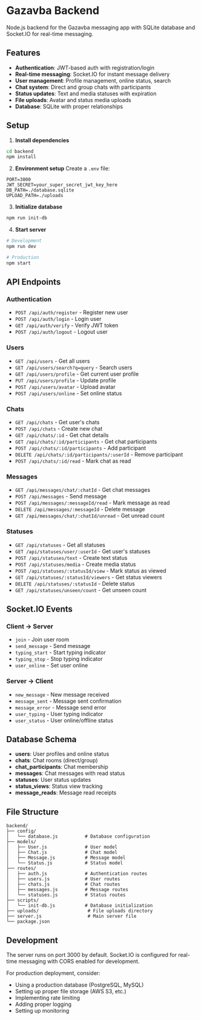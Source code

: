# Gazavba Backend

Node.js backend for the Gazavba messaging app with SQLite database and Socket.IO for real-time messaging.

## Features

- **Authentication**: JWT-based auth with registration/login
- **Real-time messaging**: Socket.IO for instant message delivery
- **User management**: Profile management, online status, search
- **Chat system**: Direct and group chats with participants
- **Status updates**: Text and media statuses with expiration
- **File uploads**: Avatar and status media uploads
- **Database**: SQLite with proper relationships

## Setup

1. **Install dependencies**
```bash
cd backend
npm install
```

2. **Environment setup**
Create a `.env` file:
```
PORT=3000
JWT_SECRET=your_super_secret_jwt_key_here
DB_PATH=./database.sqlite
UPLOAD_PATH=./uploads
```

3. **Initialize database**
```bash
npm run init-db
```

4. **Start server**
```bash
# Development
npm run dev

# Production
npm start
```

## API Endpoints

### Authentication
- `POST /api/auth/register` - Register new user
- `POST /api/auth/login` - Login user
- `GET /api/auth/verify` - Verify JWT token
- `POST /api/auth/logout` - Logout user

### Users
- `GET /api/users` - Get all users
- `GET /api/users/search?q=query` - Search users
- `GET /api/users/profile` - Get current user profile
- `PUT /api/users/profile` - Update profile
- `POST /api/users/avatar` - Upload avatar
- `POST /api/users/online` - Set online status

### Chats
- `GET /api/chats` - Get user's chats
- `POST /api/chats` - Create new chat
- `GET /api/chats/:id` - Get chat details
- `GET /api/chats/:id/participants` - Get chat participants
- `POST /api/chats/:id/participants` - Add participant
- `DELETE /api/chats/:id/participants/:userId` - Remove participant
- `POST /api/chats/:id/read` - Mark chat as read

### Messages
- `GET /api/messages/chat/:chatId` - Get chat messages
- `POST /api/messages` - Send message
- `POST /api/messages/:messageId/read` - Mark message as read
- `DELETE /api/messages/:messageId` - Delete message
- `GET /api/messages/chat/:chatId/unread` - Get unread count

### Statuses
- `GET /api/statuses` - Get all statuses
- `GET /api/statuses/user/:userId` - Get user's statuses
- `POST /api/statuses/text` - Create text status
- `POST /api/statuses/media` - Create media status
- `POST /api/statuses/:statusId/view` - Mark status as viewed
- `GET /api/statuses/:statusId/viewers` - Get status viewers
- `DELETE /api/statuses/:statusId` - Delete status
- `GET /api/statuses/unseen/count` - Get unseen count

## Socket.IO Events

### Client → Server
- `join` - Join user room
- `send_message` - Send message
- `typing_start` - Start typing indicator
- `typing_stop` - Stop typing indicator
- `user_online` - Set user online

### Server → Client
- `new_message` - New message received
- `message_sent` - Message sent confirmation
- `message_error` - Message send error
- `user_typing` - User typing indicator
- `user_status` - User online/offline status

## Database Schema

- **users**: User profiles and online status
- **chats**: Chat rooms (direct/group)
- **chat_participants**: Chat membership
- **messages**: Chat messages with read status
- **statuses**: User status updates
- **status_views**: Status view tracking
- **message_reads**: Message read receipts

## File Structure

```
backend/
├── config/
│   └── database.js          # Database configuration
├── models/
│   ├── User.js              # User model
│   ├── Chat.js              # Chat model
│   ├── Message.js           # Message model
│   └── Status.js            # Status model
├── routes/
│   ├── auth.js              # Authentication routes
│   ├── users.js             # User routes
│   ├── chats.js             # Chat routes
│   ├── messages.js          # Message routes
│   └── statuses.js          # Status routes
├── scripts/
│   └── init-db.js           # Database initialization
├── uploads/                  # File uploads directory
├── server.js                 # Main server file
└── package.json
```

## Development

The server runs on port 3000 by default. Socket.IO is configured for real-time messaging with CORS enabled for development.

For production deployment, consider:
- Using a production database (PostgreSQL, MySQL)
- Setting up proper file storage (AWS S3, etc.)
- Implementing rate limiting
- Adding proper logging
- Setting up monitoring
